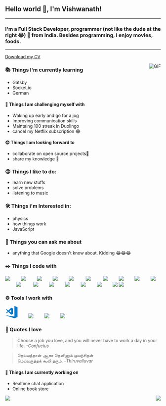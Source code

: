 ## Hello world 👋, I'm Vishwanath!

---

### I'm a Full Stack Developer, programmer (not like the dude at the right 😂) 🚀 from India. Besides programming, I enjoy movies, foods.

---

[Download my CV](https://storage.googleapis.com/resume-portfolio-app.appspot.com/Vishwanath.pdf)

<img align="right" alt="GIF" src="https://media.giphy.com/media/MdA16VIoXKKxNE8Stk/giphy.gif" />

### 📚 Things I'm currently learning

- Gatsby
- Socket.io
- German

#### 💪 Things I am challenging myself with

- Waking up early and go for a jog
- Improving communication skills
- Maintaing 100 streak in Duolingo
- cancel my Netflix subscription 😂

#### 😎 Things I am looking forward to

- collaborate on open source projects🤝
- share my knowledge 👯

### 😍 Things I like to do:

- learn new stuffs
- solve problems
- listening to music

### 🛠 Things i'm Interested in:

- physics
- how things work
- JavaScript

### 💭 Things you can ask me about

- anything that Google doesn't know about. Kidding 😂😂😂

### ✒️ Things I code with

<img src="https://devicons.github.io/devicon/devicon.git/icons/html5/html5-original.svg" width="40px">&nbsp;&nbsp;&nbsp;&nbsp;&nbsp;&nbsp;&nbsp;&nbsp;
<img src="https://devicons.github.io/devicon/devicon.git/icons/css3/css3-original.svg" width="40px">&nbsp;&nbsp;&nbsp;&nbsp;&nbsp;&nbsp;&nbsp;&nbsp;
<img src="https://devicons.github.io/devicon/devicon.git/icons/javascript/javascript-original.svg" width="40px">&nbsp;&nbsp;&nbsp;&nbsp;&nbsp;&nbsp;&nbsp;&nbsp;
<img src="https://devicons.github.io/devicon/devicon.git/icons/react/react-original.svg" width="40px">&nbsp;&nbsp;&nbsp;&nbsp;&nbsp;&nbsp;&nbsp;&nbsp;
<img src="https://iconape.com/wp-content/files/vs/80815/svg/mobx.svg" width="40px">&nbsp;&nbsp;&nbsp;&nbsp;&nbsp;&nbsp;&nbsp;&nbsp;&nbsp;
<img src="https://devicons.github.io/devicon/devicon.git/icons/redux/redux-original.svg" width="40px">&nbsp;&nbsp;&nbsp;&nbsp;&nbsp;&nbsp;&nbsp;&nbsp;&nbsp;
<img src="https://devicons.github.io/devicon/devicon.git/icons/nodejs/nodejs-original.svg" width="40px">&nbsp;&nbsp;&nbsp;&nbsp;&nbsp;&nbsp;&nbsp;&nbsp;
<img src="https://devicons.github.io/devicon/devicon.git/icons/express/express-original.svg" width="40px">&nbsp;&nbsp;&nbsp;&nbsp;&nbsp;&nbsp;&nbsp;&nbsp;
<img src="https://devicons.github.io/devicon/devicon.git/icons/mongodb/mongodb-original.svg" width="40px">&nbsp;&nbsp;&nbsp;&nbsp;&nbsp;&nbsp;&nbsp;&nbsp;
<img src="https://devicons.github.io/devicon/devicon.git/icons/github/github-original.svg" width="40px">&nbsp;&nbsp;&nbsp;&nbsp;&nbsp;&nbsp;&nbsp;&nbsp;
<img src="https://devicons.github.io/devicon/devicon.git/icons/git/git-original.svg" width="40px">&nbsp;&nbsp;&nbsp;&nbsp;&nbsp;&nbsp;&nbsp;&nbsp;&nbsp;
<img src="https://devicons.github.io/devicon/devicon.git/icons/npm/npm-original-wordmark.svg" width="40px">&nbsp;&nbsp;&nbsp;&nbsp;&nbsp;&nbsp;&nbsp;&nbsp;
<img src="https://devicons.github.io/devicon/devicon.git/icons/webpack/webpack-original.svg" width="40px">&nbsp;&nbsp;&nbsp;&nbsp;&nbsp;&nbsp;&nbsp;&nbsp;
<img src="https://devicons.github.io/devicon/devicon.git/icons/babel/babel-original.svg" width="40px">&nbsp;&nbsp;&nbsp;&nbsp;&nbsp;&nbsp;&nbsp;&nbsp;
<img src="https://devicons.github.io/devicon/devicon.git/icons/csharp/csharp-original.svg" width="40px">&nbsp;&nbsp;&nbsp;&nbsp;&nbsp;&nbsp;&nbsp;&nbsp;
<img src="https://www.vectorlogo.zone/logos/socketio/socketio-icon.svg" width="40px">&nbsp;&nbsp;&nbsp;&nbsp;&nbsp;&nbsp;&nbsp;&nbsp;
<img src="https://devicons.github.io/devicon/devicon.git/icons/dot-net/dot-net-original-wordmark.svg" width="40px">
<img src="https://iconape.com/wp-content/files/xm/353339/svg/microsoft-sql-server-seeklogo.com.svg" width="40px">

### ⚙️ Tools I work with

<img width="40px" src="https://raw.githubusercontent.com/github/explore/80688e429a7d4ef2fca1e82350fe8e3517d3494d/topics/visual-studio-code/visual-studio-code.png">&nbsp;&nbsp;&nbsp;&nbsp;&nbsp;&nbsp;&nbsp;&nbsp;
<img src="https://devicons.github.io/devicon/devicon.git/icons/visualstudio/visualstudio-plain.svg" width="40px">&nbsp;&nbsp;&nbsp;&nbsp;&nbsp;&nbsp;&nbsp;&nbsp;
<img src="https://www.vectorlogo.zone/logos/getpostman/getpostman-icon.svg" width="40px">&nbsp;&nbsp;&nbsp;&nbsp;&nbsp;&nbsp;&nbsp;&nbsp;
<img src="https://devicons.github.io/devicon/devicon.git/icons/windows8/windows8-original.svg" width="40px">&nbsp;&nbsp;&nbsp;&nbsp;&nbsp;&nbsp;&nbsp;&nbsp;

### 💭 Quotes I love

> Choose a job you love, and you will never have to work a day in your life. _-Confucius_

> தெய்வத்தான் ஆகா தெனினும் முயற்சிதன் <br /> மெய்வருத்தக் கூலி தரும். _-Thiruvalluvar_

#### 👷 Things I am currently working on

- Realtime chat application
- Online book store

<p width="100%" align="center">
  <a href="https://github.com/Vishwanath-Ramesh/messenger-clone">
    <img align="left" src="https://github-readme-stats.vercel.app/api/pin/?username=Vishwanath-Ramesh&repo=messenger-clone&title_color=ffffff&text_color=c9cacc&icon_color=2bbc8a&bg_color=1d1f21" />
  </a>

  <a href="https://github.com/Vishwanath-Ramesh/vedas-io">
    <img align="right" src="https://github-readme-stats.vercel.app/api/pin/?username=Vishwanath-Ramesh&repo=vedas-io&title_color=ffffff&text_color=c9cacc&icon_color=2bbc8a&bg_color=1d1f21" />
  </a>
</p>
